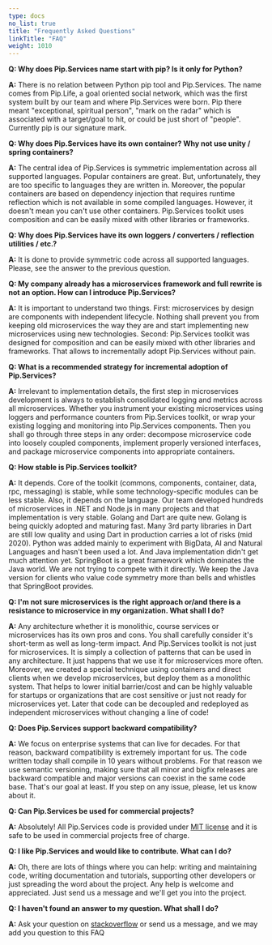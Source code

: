 ```yaml
---
type: docs
no_list: true
title: "Frequently Asked Questions"
linkTitle: "FAQ"
weight: 1010
---
```


**Q: Why does Pip.Services name start with pip? Is it only for Python?**

**A:** There is no relation between Python pip tool and Pip.Services. The name comes from Pip.Life, a goal oriented social network, which was the first system built by our team and where Pip.Services were born. Pip there meant "exceptional, spiritual person", "mark on the radar" which is associated with a target/goal to hit, or could be just short of "people". Currently pip is our signature mark.

**Q: Why does Pip.Services have its own container? Why not use unity / spring containers?**

**A:** The central idea of Pip.Services is symmetric implementation across all supported languages. Popular containers are great. But, unfortunately, they are too specific to languages they are written in. Moreover, the popular containers are based on dependency injection that requires runtime reflection which is not available in some compiled languages. However, it doesn't mean you can't use other containers. Pip.Services toolkit uses composition and can be easily mixed with other libraries or frameworks.

**Q: Why does Pip.Services have its own loggers / converters / reflection utilities / etc.?**

**A:** It is done to provide symmetric code across all supported languages. Please, see the answer to the previous question.

**Q: My company already has a microservices framework and full rewrite is not an option. How can I introduce Pip.Services?**

**A:** It is important to understand two things. First: microservices by design are components with independent lifecycle. Nothing shall prevent you from keeping old microservices the way they are and start implementing new microservices using new technologies. Second: Pip.Services toolkit was designed for composition and can be easily mixed with other libraries and frameworks. That allows to incrementally adopt Pip.Services without pain.

**Q: What is a recommended strategy for incremental adoption of Pip.Services?**

**A:** Irrelevant to implementation details, the first step in microservices development is always to establish consolidated logging and metrics across all microservices. Whether you instrument your existing microservices using loggers and performance counters from Pip.Services toolkit, or wrap your existing logging and monitoring into Pip.Services components. Then you shall go through three steps in any order: decompose microservice code into loosely coupled components, implement properly versioned interfaces, and package microservice components into appropriate containers.

**Q: How stable is Pip.Services toolkit?**

**A:** It depends. Core of the toolkit (commons, components, container, data, rpc, messaging) is stable, while some technology-specific modules can be less stable. Also, it depends on the language. Our team developed hundreds of microservices in .NET and Node.js in many projects and that implementation is very stable. Golang and Dart are quite new. Golang is being quickly adopted and maturing fast. Many 3rd party libraries in Dart are still low quality and using Dart in production carries a lot of risks (mid 2020). Python was added mainly to experiment with BigData, AI and Natural Languages and hasn't been used a lot. And Java implementation didn't get much attention yet. SpringBoot is a great framework which dominates the Java world. We are not trying to compete with it directly. We keep the Java version for clients who value code symmetry more than bells and whistles that SpringBoot provides.

**Q: I'm not sure microservices is the right approach or/and there is a resistance to microservice in my organization. What shall I do?**

**A:** Any architecture whether it is monolithic, course services or microservices has its own pros and cons. You shall carefully consider it's short-term as well as long-term impact. And Pip.Services toolkit is not just for microservices. It is simply a collection of patterns that can be used in any architecture. It just happens that we use it for microservices more often. Moreover, we created a special technique using containers and direct clients when we develop microservices, but deploy them as a monolithic system. That helps to lower initial barrier/cost and can be highly valuable for startups or organizations that are cost sensitive or just not ready for microservices yet. Later that code can be decoupled and redeployed as independent microservices without changing a line of code!

**Q: Does Pip.Services support backward compatibility?**

**A:** We focus on enterprise systems that can live for decades. For that reason, backward compatibility is extremely important for us. The code written today shall compile in 10 years without problems. For that reason we use semantic versioning, making sure that all minor and bigfix releases are backward compatible and major versions can coexist in the same code base. That's our goal at least. If you step on any issue, please, let us know about it.

**Q: Can Pip.Services be used for commercial projects?**

**A:** Absolutely! All Pip.Services code is provided under [MIT license](https://choosealicense.com/licenses/mit/) and it is safe to be used in commercial projects free of charge.

**Q: I like Pip.Services and would like to contribute. What can I do?**

**A:** Oh, there are lots of things where you can help: writing and maintaining code, writing documentation and tutorials, supporting other developers or just spreading the word about the project. Any help is welcome and appreciated. Just send us a message and we'll get you into the project.

**Q: I haven't found an answer to my question. What shall I do?**

**A:** Ask your question on [stackoverflow](https://stackoverflow.com/) or send us a message, and we may add you question to this FAQ
